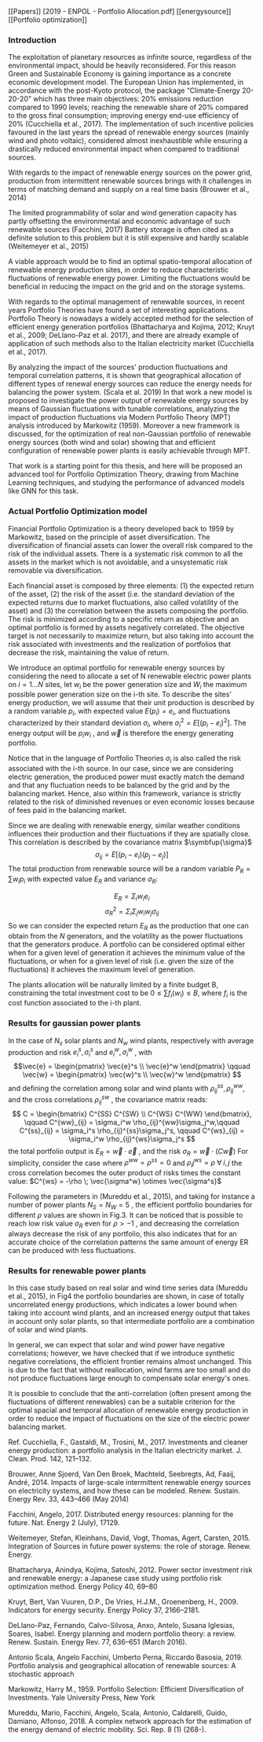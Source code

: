 [[Papers]]
[2019 - ENPOL - Portfolio Allocation.pdf]
[[energysource]]
[[Portfolio optimization]]


### Introduction

The exploitation of planetary resources as infinite source, regardless of the environmental impact, should be heavily reconsidered. For this reason Green and Sustainable Economy is gaining importance as a concrete economic development model.
The European Union has implemented, in accordance with the post-Kyoto protocol, the package “Climate-Energy 20-20-20” which has three main objectives:  20% emissions reduction compared to 1990 levels;  reaching the renewable share of 20% compared to the gross final consumption; improving energy end-use efficiency of 20% (Cucchiella et al., 2017). 
The implementation of such incentive policies favoured in the last years the spread of renewable energy sources (mainly wind and photo voltaic), considered almost inexhaustible while ensuring a drastically reduced environmental impact when compared to traditional sources.

With regards to the impact of renewable energy sources on the
power grid, production from intermittent renewable sources brings with it challenges in terms of matching demand and supply on a real time basis (Brouwer et al., 2014)

The limited programmability of solar and wind generation capacity has partly offsetting the environmental and economic advantage of such renewable sources (Facchini, 2017)
Battery storage is often cited as a definite solution to this problem but it is still expensive and hardly scalable (Weitemeyer et al., 2015)

A viable approach would be to find an optimal spatio-temporal allocation of renewable energy production sites, in order to reduce characteristic fluctuations of renewable energy power. Limiting the fluctuations would be beneficial in reducing the impact on the grid and on the storage systems.

With regards to the optimal management of renewable sources, in
recent years Portfolio Theories have found a set of interesting applications. Portfolio Theory is nowadays a widely accepted method for the selection of efficient energy generation portfolios (Bhattacharya and Kojima, 2012; Kruyt et al., 2009; DeLlano-Paz et al. 2017), and there are already example of application of such methods also to the Italian electricity market (Cucchiella et al., 2017). 


By analyzing the impact of the sources' production fluctuations and temporal correlation patterns, it is shown that geographical allocation of different types of renewal energy sources can reduce the energy needs for balancing the power system. (Scala et al. 2019)
In that work a new model is proposed to investigate the power output of renewable energy sources by means of Gaussian fluctuations with tunable correlations, analyzing the impact of production fluctuations via Modern Portfolio Theory (MPT) analysis introduced by Markowitz (1959). 
Moreover a new framework is discussed, for the optimization of real non-Gaussian portfolio of renewable energy sources (both wind and solar) showing that and efficient configuration of renewable power plants is easily achievable through MPT.

That work is a starting point for this thesis, and here will be proposed an advanced tool for Portfolio Optimization Theory, drawing from Machine Learning techniques, and studying the performance of advanced models like GNN for this task.



### Actual Portfolio Optimization model

Financial Portfolio Optimization is a theory developed back to 1959 by Markowitz, based on the principle of asset diversification. The diversification of financial assets can lower the overall risk compared to the risk of the individual assets.
There is a systematic risk common to all the assets in the market which is not avoidable, and a unsystematic risk removable via diversification. 

Each financial asset is composed by three elements: (1) the expected return of the asset, (2) the risk of the asset (i.e. the standard deviation of the expected returns due to market fluctuations, also called volatility of the asset) and (3) the correlation between the assets composing the portfolio.
The risk is minimized according to a specific return as objective and an optimal portfolio is formed by assets negatively correlated. The objective target is not necessarily to maximize return, but also taking into account the risk associated with investments and the realization of portfolios that decrease the risk, maintaining the value of return.

We introduce an optimal portfolio for renewable energy sources by
considering the need to allocate a set of N renewable electric power plants on $i =1…N$ sites, let $w_i$ be the power generation size and $W_{i}$ the maximum possible power generation size on the i-th site.  To describe the sites’ energy production, we will assume that their unit production is described by a random variable $p_{i}$, with expected value $E(p_{i})=e_{i}$, and fluctuations characterized by their standard deviation $σ_{i}$, where $σ^2_i = E[(p_i - e_i)^2]$. 
The energy output will be $p_i w_i$ , and $\vec{w}$ is therefore the energy generating portfolio.

Notice that in the language of Portfolio Theories $σ_i$ is also called the risk associated with the i-th source. In our case, since we are considering electric generation, the produced power must exactly match the demand and that any fluctuation needs to be balanced by the grid and by the balancing market. Hence, also within this framework, variance is strictly related to the risk of diminished revenues or even economic losses because of fees paid in the balancing market.

Since we are dealing with renewable energy, similar weather conditions influences their production and their fluctuations if they are spatially close. 
This correlation is described by the covariance matrix $\symbfup{\sigma}$   
$$ \sigma_{ij} = E[(p_i - e_i)(p_j - e_j)]$$
The total production from renewable source will be a random variable  $P_R = ∑ w_i p_i$ with expected value $E_R$ and variance $\sigma_R$:

$$E_R = \Sigma_i w_i e_i$$
$$\sigma_R^2 = \Sigma_i \Sigma_j w_i w_j \sigma_{ij} $$
So we can consider the expected return $E_R$ as the production that one can obtain from the $N$ generators, and the volatility as the power fluctuations that the generators produce.
A portfolio can be considered optimal either when for a given level of generation it achieves the minimum value of the fluctuations, or when for a given level of risk (i.e. given the size of the fluctuations) it achieves the maximum level of generation.

The plants allocation will be naturally limited by a finite budget B, constraining the total investment cost to be $0 ≤ ∑ f_i(w_i) ≤ B$, where $f_i$ is the cost function associated to the i-th plant.

### Results for gaussian power plants
In the case of $N_s$ solar plants and $N_w$ wind plants, respectively with average production and risk $e_i^s, \sigma_i^s$ and $e_i^w, \sigma_i^w$ , with 
$$\vec{e} = \begin{pmatrix} 
\vec{e}^s \\
\vec{e}^w
 \end{pmatrix} 
 \qquad        
\vec{w} = \begin{pmatrix} 
\vec{w}^s \\
\vec{w}^w
 \end{pmatrix}
$$ and defining the correlation among solar and wind plants with $\rho_{ij}^{ss}, \rho_{ij}^{ww}$, and the cross correlations $\rho_{ij}^{sw}$ , the covariance matrix reads:
$$
C = 
\begin{bmatrix}
C^{SS} C^{SW} \\
C^{WS} C^{WW} 
\end{bmatrix}, \qquad
  C^{ww}_{ij} = \sigma_i^w \rho_{ij}^{ww}\sigma_j^w,\qquad C^{ss}_{ij} = \sigma_i^s \rho_{ij}^{ss}\sigma_j^s, \qquad C^{ws}_{ij} = \sigma_i^w \rho_{ij}^{ws}\sigma_j^s
$$
the total portfolio output is $E_R = \vec{w}\cdot \vec{e}$ , and the risk $\sigma_R = \vec{w}\cdot(C\vec{w})$
For simplicity, consider the case where $\rho^{ww} = \rho^{ss} = 0$ and $\rho_ij^{ws} = \rho \; \forall \; i,j$ 
the cross correlation becomes the outer product of risks times the constant value:  $C^{ws} = -\rho \; \vec{\sigma^w} \otimes \vec{\sigma^s}$  

Following the parameters in (Mureddu et al., 2015), and taking for instance a number of power plants $N_S = N_W = 5$ , the efficient portfolio boundaries for different $\rho$ values are shown in Fig.3.  It can be noticed that is possible to reach low risk value $\sigma_R$ even for $\rho > -1$ , and decreasing the correlation always decrease the risk of any portfolio, this also indicates that for an accurate choice of the correlation patterns the same amount of energy ER can be produced with less fluctuations.

### Results for renewable power plants
In this case study based on real solar and wind time series data (Mureddu et al., 2015), in Fig4 the portfolio boundaries are shown, in case of totally uncorrelated energy productions, which indicates a lower bound when taking into account wind plants, and an increased energy output that takes in account only solar plants, so that intermediate portfolio are a combination of solar and wind plants.

In general, we can expect that solar and wind power have negative correlations; however, we have checked that if we introduce synthetic negative correlations, the efficient frontier remains almost unchanged. This is due to the fact that without reallocation, wind farms are too small and do not produce fluctuations large enough to compensate solar energy's ones.

It is possible to conclude that the anti-correlation (often present among the fluctuations of different renewables) can be a suitable criterion for the optimal spacial and temporal allocation of renewable energy production in order to reduce the impact of fluctuations on the size of the electric power balancing market.




Ref.
Cucchiella, F., Gastaldi, M., Trosini, M., 2017. Investments and cleaner energy production: a portfolio analysis in the Italian electricity market. J. Clean. Prod. 142, 121–132.

Brouwer, Anne Sjoerd, Van Den Broek, Machteld, Seebregts, Ad, Faaij, André, 2014. Impacts of large-scale intermittent renewable energy sources on electricity systems, and how these can be modeled. Renew. Sustain. Energy Rev. 33, 443–466 (May 2014)

Facchini, Angelo, 2017. Distributed energy resources: planning for the future. Nat. Energy 2 (July), 17129.

Weitemeyer, Stefan, Kleinhans, David, Vogt, Thomas, Agert, Carsten, 2015. Integration of Sources in future power systems: the role of storage. Renew. Energy.

Bhattacharya, Anindya, Kojima, Satoshi, 2012. Power sector investment risk and renewable energy: a Japanese case study using portfolio risk optimization method. Energy Policy 40, 69–80

Kruyt, Bert, Van Vuuren, D.P., De Vries, H.J.M., Groenenberg, H., 2009. Indicators for energy security. Energy Policy 37, 2166–2181.

DeLlano-Paz, Fernando, Calvo-Silvosa, Anxo, Antelo, Susana Iglesias, Soares, Isabel. Energy planning and modern portfolio theory: a review. Renew. Sustain. Energy Rev. 77, 636–651 (March 2016).

Antonio Scala, Angelo Facchini, Umberto Perna, Riccardo Basosia, 2019. Portfolio analysis and geographical allocation of renewable sources: A stochastic approach

Markowitz, Harry M., 1959. Portfolio Selection: Efficient Diversification of Investments. Yale University Press, New York

Mureddu, Mario, Facchini, Angelo, Scala, Antonio, Caldarelli, Guido, Damiano, Alfonso, 2018. A complex network approach for the estimation of the energy demand of electric mobility. Sci. Rep. 8 (1) (268-).